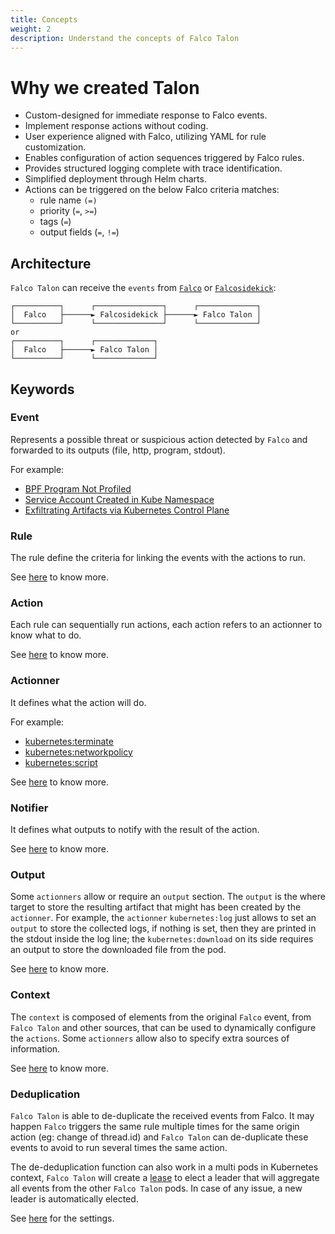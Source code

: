 ```yaml
---
title: Concepts
weight: 2
description: Understand the concepts of Falco Talon
---
```


# Why we created Talon

* Custom-designed for immediate response to Falco events.
* Implement response actions without coding.
* User experience aligned with Falco, utilizing YAML for rule customization.
* Enables configuration of action sequences triggered by Falco rules.
* Provides structured logging complete with trace identification.
* Simplified deployment through Helm charts.
* Actions can be triggered on the below Falco criteria matches:
  * rule name `(=)`
  * priority (`=`, `>=`)
  * tags (`=`)
  * output fields (`=`, `!=`)

## Architecture

`Falco Talon` can receive the `events` from [`Falco`](https://falco.org) or [`Falcosidekick`](https://github.com/falcosecurity/falcosidekick):


```
┌──────────┐      ┌───────────────┐      ┌─────────────┐
│  Falco   ├──────► Falcosidekick ├──────► Falco Talon │
└──────────┘      └───────────────┘      └─────────────┘
or
┌──────────┐      ┌─────────────┐
│  Falco   ├──────► Falco Talon │
└──────────┘      └─────────────┘
```

## Keywords

### Event

Represents a possible threat or suspicious action detected by `Falco` and forwarded to its outputs (file, http, program, stdout).

For example:
  - [BPF Program Not Profiled](https://thomas.labarussias.fr/falco-rules-explorer/?source=syscalls&hash=1f6f21e3cf389d5b1970006c3acc1a92)
  - [Service Account Created in Kube Namespace](https://thomas.labarussias.fr/falco-rules-explorer/?source=k8s_audit&hash=b5a8cad895c664de9e626483fe9bbc91)
  - [Exfiltrating Artifacts via Kubernetes Control Plane](https://thomas.labarussias.fr/falco-rules-explorer/?source=syscalls&hash=895b0567a065496ab1c5e877c9afc8c7)

### Rule

The rule define the criteria for linking the events with the actions to run.

See [here](/docs/rules) to know more.

### Action

Each rule can sequentially run actions, each action refers to an actionner to know what to do.

See [here](/docs/rules/#action) to know more.

### Actionner

It defines what the action will do.

For example:
- [kubernetes:terminate](https://docs.falco-talon.org/docs/actionners/list/#kubernetesterminate)
- [kubernetes:networkpolicy](https://docs.falco-talon.org/docs/actionners/list/#kubernetesnetworkpolicy)
- [kubernetes:script](https://docs.falco-talon.org/docs/actionners/list/#kubernetesscript)

See [here](/docs/actionners) to know more.

### Notifier

It defines what outputs to notify with the result of the action.

See [here](/docs/notifiers) to know more.

### Output

Some `actionners` allow or require an `output` section. The `output` is the where target to store the resulting artifact that might has been created by the `actionner`. For example, the `actionner` `kubernetes:log` just allows to set an `output` to store the collected logs, if nothing is set, then they are printed in the stdout inside the log line; the `kubernetes:download` on its side requires an output to store the downloaded file from the pod.

See [here](/docs/outputs) to know more.

### Context

The `context` is composed of elements from the original `Falco` event, from `Falco Talon` and other sources, that can be used to dynamically configure the `actions`. Some `actionners` allow also to specify extra sources of information. 

See [here](/docs/actionners/contexts) to know more.

### Deduplication

`Falco Talon` is able to de-duplicate the received events from Falco. It may happen `Falco` triggers the same rule multiple times for the same origin action (eg: change of thread.id) and `Falco Talon` can de-duplicate these events to avoid to run several times the same action.

The de-deduplication function can also work in a multi pods in Kubernetes context, `Falco Talon` will create a [lease](https://kubernetes.io/docs/concepts/architecture/leases/) to elect a leader that will aggregate all events from the other `Falco Talon` pods. In case of any issue, a new leader is automatically elected.

See [here](/docs/configuration/#configuration) for the settings.